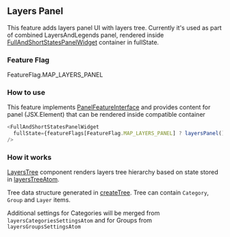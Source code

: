 ## Layers Panel

This feature adds layers panel UI with layers tree.
Currently it's used as part of combined LayersAndLegends panel, rendered inside [FullAndShortStatesPanelWidget](/src/widgets/FullAndShortStatesPanelWidget/index.tsx) container in fullState.

### Feature Flag

FeatureFlag.MAP_LAYERS_PANEL

### How to use

This feature implements [PanelFeatureInterface](/src/types/featuresTypes.ts) and provides content for panel (JSX.Element) that can be rendered inside compatible container

```ts
<FullAndShortStatesPanelWidget
  fullState={featureFlags[FeatureFlag.MAP_LAYERS_PANEL] ? layersPanel() : null}
/>
```

### How it works

[LayersTree](/src/features/layers_panel/components/LayersTree/LayersTree.tsx) component renders layers tree hierarchy based on state stored in [layersTreeAtom](/src/core/logical_layers/atoms/layersTree/layersTree.ts).

Tree data structure generated in [createTree](/src/core/logical_layers/atoms/layersTree/createTree.ts).
Tree can contain `Category`, `Group` and `Layer` items.

Additional settings for Categories will be merged from `layersCategoriesSettingsAtom` and for Groups from `layersGroupsSettingsAtom`
